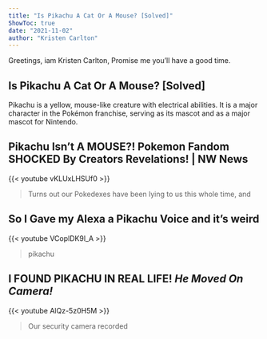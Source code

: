 ```yaml
---
title: "Is Pikachu A Cat Or A Mouse? [Solved]"
ShowToc: true 
date: "2021-11-02"
author: "Kristen Carlton" 
---
```


Greetings, iam Kristen Carlton, Promise me you’ll have a good time.
## Is Pikachu A Cat Or A Mouse? [Solved]
Pikachu is a yellow, mouse-like creature with electrical abilities. It is a major character in the Pokémon franchise, serving as its mascot and as a major mascot for Nintendo.

## Pikachu Isn’t A MOUSE?! Pokemon Fandom SHOCKED By Creators Revelations! | NW News
{{< youtube vKLUxLHSUf0 >}}
>Turns out our Pokedexes have been lying to us this whole time, and 

## So I Gave my Alexa a Pikachu Voice and it’s weird
{{< youtube VCoplDK9l_A >}}
>pikachu

## I FOUND PIKACHU IN REAL LIFE! *He Moved On Camera!*
{{< youtube AlQz-5z0H5M >}}
>Our security camera recorded 

